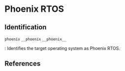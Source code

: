# Phoenix RTOS

## Identification

`phoenix`
`__phoenix`
`__phoenix__`

:   Identifies the target operating system as Phoenix RTOS.

## References

<!---
<gcc/config/phoenix.h> (14.2.0)

#define TARGET_OS_CPP_BUILTINS()           \
    do {                                   \
      builtin_define_std ("phoenix");      \
      builtin_define_std ("unix");         \
      builtin_assert ("system=phoenix");   \
      builtin_assert ("system=unix");      \
    } while (0)
--->
